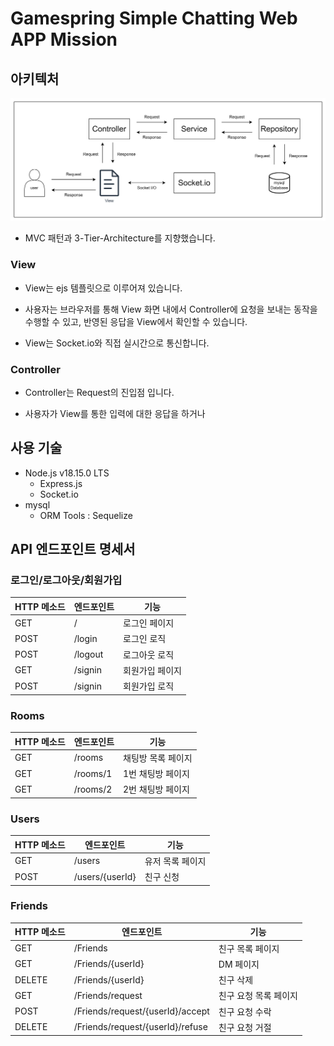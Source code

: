 # Gamespring Simple Chatting Web APP Mission

## 아키텍처

![architecture](./docs/img/Architecture.png)

- MVC 패턴과 3-Tier-Architecture를 지향했습니다.

### View

- View는 ejs 템플릿으로 이루어져 있습니다.

- 사용자는 브라우저를 통해 View 화면 내에서 Controller에 요청을 보내는 동작을 수행할 수 있고, 반영된 응답을 View에서 확인할 수 있습니다.

- View는 Socket.io와 직접 실시간으로 통신합니다.

### Controller

- Controller는 Request의 진입점 입니다.

- 사용자가 View를 통한 입력에 대한 응답을 하거나

## 사용 기술

- Node.js v18.15.0 LTS
  - Express.js
  - Socket.io
- mysql
  - ORM Tools : Sequelize

## API 엔드포인트 명세서

### 로그인/로그아웃/회원가입

| HTTP 메소드 | 엔드포인트 | 기능            |
| ----------- | ---------- | --------------- |
| GET         | /          | 로그인 페이지   |
| POST        | /login     | 로그인 로직     |
| POST        | /logout    | 로그아웃 로직   |
| GET         | /signin    | 회원가입 페이지 |
| POST        | /signin    | 회원가입 로직   |

### Rooms

| HTTP 메소드 | 엔드포인트 | 기능               |
| ----------- | ---------- | ------------------ |
| GET         | /rooms     | 채팅방 목록 페이지 |
| GET         | /rooms/1   | 1번 채팅방 페이지  |
| GET         | /rooms/2   | 2번 채팅방 페이지  |

### Users

| HTTP 메소드 | 엔드포인트      | 기능             |
| ----------- | --------------- | ---------------- |
| GET         | /users          | 유저 목록 페이지 |
| POST        | /users/{userId} | 친구 신청        |

### Friends

| HTTP 메소드 | 엔드포인트                       | 기능                  |
| ----------- | -------------------------------- | --------------------- |
| GET         | /Friends                         | 친구 목록 페이지      |
| GET         | /Friends/{userId}                | DM 페이지             |
| DELETE      | /Friends/{userId}                | 친구 삭제             |
| GET         | /Friends/request                 | 친구 요청 목록 페이지 |
| POST        | /Friends/request/{userId}/accept | 친구 요청 수락        |
| DELETE      | /Friends/request/{userId}/refuse | 친구 요청 거절        |
